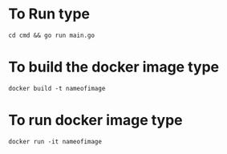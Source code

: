 # To Run type 
`cd cmd && go run main.go`
# To build the docker image type 
`docker build -t nameofimage`
# To run docker image type 
`docker run -it nameofimage`